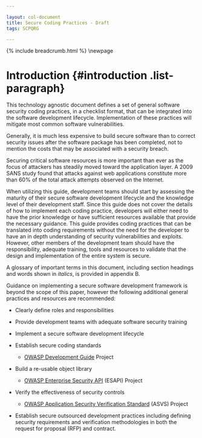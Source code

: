 ```yaml
---

layout: col-document
title: Secure Coding Practices - Draft
tags: SCPQRG

---
```


{% include breadcrumb.html %}
\newpage
# Introduction {#introduction .list-paragraph}

This technology agnostic document defines a set of general software
security coding practices, in a checklist format, that can be integrated
into the software development lifecycle. Implementation of these
practices will mitigate most common software vulnerabilities.

Generally, it is much less expensive to build secure software than to
correct security issues after the software package has been completed,
not to mention the costs that may be associated with a security breach.

Securing critical software resources is more important than ever as the
focus of attackers has steadily moved toward the application layer. A
2009 SANS study found that attacks against web applications
constitute more than 60% of the total attack attempts observed on the
Internet.

When utilizing this guide, development teams should start by assessing
the maturity of their secure software development lifecycle and the
knowledge level of their development staff. Since this guide does not
cover the details of how to implement each coding practice, developers
will either need to have the prior knowledge or have sufficient
resources available that provide the necessary guidance. This guide
provides coding practices that can be translated into coding
requirements without the need for the developer to have an in depth
understanding of security vulnerabilities and exploits. However, other
members of the development team should have the responsibility, adequate
training, tools and resources to validate that the design and
implementation of the entire system is secure.

A glossary of important terms in this document, including section
headings and words shown in *italics*, is provided in appendix B.

Guidance on implementing a secure software development framework is
beyond the scope of this paper, however the following additional general
practices and resources are recommended:

-   Clearly define roles and responsibilities

-   Provide development teams with adequate software security training

-   Implement a secure software development lifecycle

-   Establish secure coding standards

    -   [OWASP Development Guide][guide] Project

-   Build a re-usable object library

    -   [OWASP Enterprise Security API][esapi] (ESAPI) Project

-   Verify the effectiveness of security controls

    -   [OWASP Application Security Verification Standard][asvs] (ASVS) Project

-   Establish secure outsourced development practices including defining
    security requirements and verification methodologies in both the
    request for proposal (RFP) and contract.


[asvs]: https://owasp.org/www-project-application-security-verification-standard/
[esapi]: https://owasp.org/www-project-enterprise-security-api/
[guide]: https://owasp.org/www-project-developer-guide/
